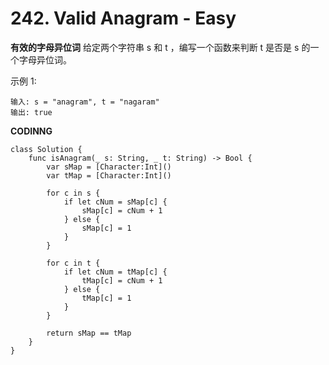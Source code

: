 # 242. Valid Anagram - Easy

**有效的字母异位词**
给定两个字符串 s 和 t ，编写一个函数来判断 t 是否是 s 的一个字母异位词。

示例 1:
```
输入: s = "anagram", t = "nagaram"
输出: true
```

**CODINNG**

```
class Solution {
    func isAnagram(_ s: String, _ t: String) -> Bool {
        var sMap = [Character:Int]()
        var tMap = [Character:Int]()

        for c in s {
            if let cNum = sMap[c] {
                sMap[c] = cNum + 1
            } else {
                sMap[c] = 1
            }
        }

        for c in t {
            if let cNum = tMap[c] {
                tMap[c] = cNum + 1
            } else {
                tMap[c] = 1
            }
        }

        return sMap == tMap
    }
}
```
